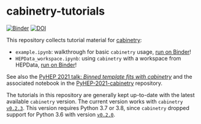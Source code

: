 # cabinetry-tutorials

[![Binder](https://mybinder.org/badge_logo.svg)](https://mybinder.org/v2/gh/cabinetry/cabinetry-tutorials/master)
[![DOI](https://zenodo.org/badge/DOI/10.5281/zenodo.5121551.svg)](https://doi.org/10.5281/zenodo.5121551)

This repository collects tutorial material for [cabinetry](https://github.com/alexander-held/cabinetry/):
- `example.ipynb`: walkthrough for basic `cabinetry` usage, [run on Binder](https://mybinder.org/v2/gh/cabinetry/cabinetry-tutorials/master?filepath=example.ipynb)!
- `HEPData_workspace.ipynb`: using `cabinetry` with a workspace from HEPData, [run on Binder](https://mybinder.org/v2/gh/cabinetry/cabinetry-tutorials/master?filepath=HEPData_workspace.ipynb)!

See also the [PyHEP 2021 talk: *Binned template fits with cabinetry*](https://indico.cern.ch/event/1019958/contributions/4421868/) and the associated notebook in the [PyHEP-2021-cabinetry](https://github.com/alexander-held/PyHEP-2021-cabinetry/) repository.

The tutorials in this repository are generally kept up-to-date with the latest available `cabinetry` version.
The current version works with `cabinetry` [`v0.2.3`](https://github.com/alexander-held/cabinetry/releases/tag/v0.2.3).
This version requires Python 3.7 or 3.8, since `cabinetry` dropped support for Python 3.6 with version [`v0.2.0`](https://github.com/alexander-held/cabinetry/releases/tag/v0.2.0).
